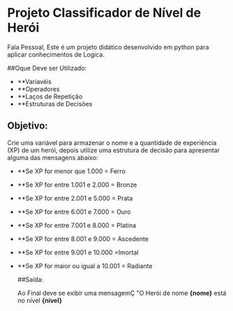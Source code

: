 # Projeto Classificador de Nível de Herói

Fala Pessoal, Este é um projeto didático desenvolvido em python para aplicar conhecimentos de Logica.

##Oque Deve ser Utilizado:

* **Variavéis<br>
* **Operadores<br>
* **Laços de Repetição<br>
* **Estruturas de Decisões<br>

## Objetivo:

Crie uma variável para armazenar o nome e a quantidade de experiência (XP) de um herói, depois utilize uma estrutura de decisão para apresentar alguma das mensagens abaixo:

* **Se XP for menor que 1.000 = Ferro
* **Se XP for entre 1.001 e 2.000 = Bronze
* **Se XP for entre 2.001 e 5.000 = Prata
* **Se XP for entre 6.001 e 7.000 = Ouro
* **Se XP for entre 7.001 e 8.000 = Platina
* **Se XP for entre 8.001 e 9.000 = Ascedente
* **Se XP for entre 9.001 e 10.000  =Imortal
* **Se XP for maior ou igual a 10.001 = Radiante

  ##Saída:

  Ao Final deve se exibir uma mensagemÇ
  "O Herói de nome **{nome}** está no nível **{nivel}**
